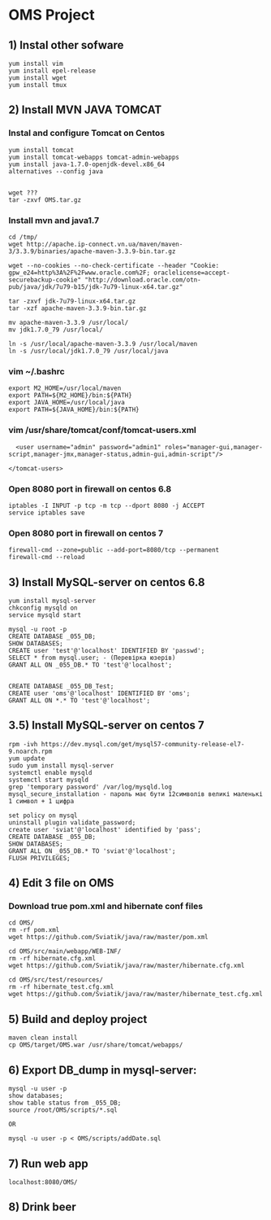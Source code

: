 # OMS Project
## 1) Instal other sofware
    yum install vim
    yum install epel-release
    yum install wget
    yum install tmux
    
    
## 2) Install MVN JAVA TOMCAT
### Instal and configure Tomcat on Centos
   
    yum install tomcat
    yum install tomcat-webapps tomcat-admin-webapps
    yum install java-1.7.0-openjdk-devel.x86_64
    alternatives --config java
    
    
    wget ???
    tar -zxvf OMS.tar.gz
    
### Install mvn and java1.7
    
    cd /tmp/
    wget http://apache.ip-connect.vn.ua/maven/maven-3/3.3.9/binaries/apache-maven-3.3.9-bin.tar.gz
    
    wget --no-cookies --no-check-certificate --header "Cookie: gpw_e24=http%3A%2F%2Fwww.oracle.com%2F; oraclelicense=accept-securebackup-cookie" "http://download.oracle.com/otn-pub/java/jdk/7u79-b15/jdk-7u79-linux-x64.tar.gz"

    tar -zxvf jdk-7u79-linux-x64.tar.gz
    tar -xzf apache-maven-3.3.9-bin.tar.gz
    
    mv apache-maven-3.3.9 /usr/local/
    mv jdk1.7.0_79 /usr/local/

    ln -s /usr/local/apache-maven-3.3.9 /usr/local/maven
    ln -s /usr/local/jdk1.7.0_79 /usr/local/java




### vim ~/.bashrc
    export M2_HOME=/usr/local/maven
    export PATH=${M2_HOME}/bin:${PATH}
    export JAVA_HOME=/usr/local/java
    export PATH=${JAVA_HOME}/bin:${PATH}



### vim /usr/share/tomcat/conf/tomcat-users.xml
      <user username="admin" password="admin1" roles="manager-gui,manager-script,manager-jmx,manager-status,admin-gui,admin-script"/>

    </tomcat-users>

### Open 8080 port in firewall on centos 6.8
    iptables -I INPUT -p tcp -m tcp --dport 8080 -j ACCEPT
    service iptables save 

### Open 8080 port in firewall on centos 7
    firewall-cmd --zone=public --add-port=8080/tcp --permanent
    firewall-cmd --reload


## 3) Install MySQL-server on centos 6.8
    yum install mysql-server
    chkconfig mysqld on
    service mysqld start
    
    mysql -u root -p
    CREATE DATABASE _055_DB;
    SHOW DATABASES;
    CREATE user 'test'@'localhost' IDENTIFIED BY 'passwd';
    SELECT * from mysql.user; - (Перевірка юзерів)
    GRANT ALL ON _055_DB.* TO 'test'@'localhost';
    
   
    CREATE DATABASE _055_DB_Test;
    CREATE user 'oms'@'localhost' IDENTIFIED BY 'oms';
    GRANT ALL ON *.* TO 'test'@'localhost';
    
    
## 3.5) Install MySQL-server on centos 7

    rpm -ivh https://dev.mysql.com/get/mysql57-community-release-el7-9.noarch.rpm
    yum update
    sudo yum install mysql-server
    systemctl enable mysqld
    systemctl start mysqld
    grep 'temporary password' /var/log/mysqld.log
    mysql_secure_installation - пароль має бути 12символів великі маленькі 1 символ + 1 цифра
    
    set policy on mysql
    uninstall plugin validate_password;
    create user 'sviat'@'localhost' identified by 'pass';
    CREATE DATABASE _055_DB;
    SHOW DATABASES;
    GRANT ALL ON _055_DB.* TO 'sviat'@'localhost';
    FLUSH PRIVILEGES;
    

    
    
## 4) Edit 3 file on OMS
### Download true pom.xml and hibernate conf files
    cd OMS/
    rm -rf pom.xml
    wget https://github.com/Sviatik/java/raw/master/pom.xml

    cd OMS/src/main/webapp/WEB-INF/
    rm -rf hibernate.cfg.xml
    wget https://github.com/Sviatik/java/raw/master/hibernate.cfg.xml

    cd OMS/src/test/resources/
    rm -rf hibernate_test.cfg.xml
    wget https://github.com/Sviatik/java/raw/master/hibernate_test.cfg.xml
    

## 5) Build and deploy project
    maven clean install 
    cp OMS/target/OMS.war /usr/share/tomcat/webapps/

## 6) Export DB_dump in mysql-server:
    mysql -u user -p
    show databases;
    show table status from _055_DB;
    source /root/OMS/scripts/*.sql

    OR
    
    mysql -u user -p < OMS/scripts/addDate.sql
    
## 7) Run web app
    localhost:8080/OMS/
    
## 8) Drink beer

